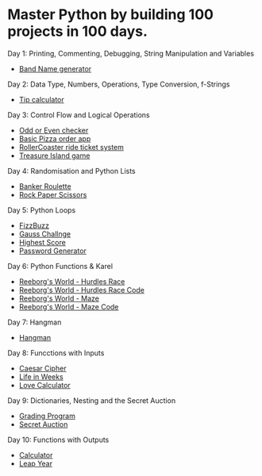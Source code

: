 # Master Python by building 100 projects in 100 days.

Day 1: Printing, Commenting, Debugging, String Manipulation and Variables

   - [Band Name generator](https://github.com/sirbmatthews/python_bootcamp/blob/main/Day%2001/band_name_generator.py)

Day 2: Data Type, Numbers, Operations, Type Conversion, f-Strings

   - [Tip calculator](https://github.com/sirbmatthews/python_bootcamp/blob/main/Day%2002/tip_calculator.py)

Day 3: Control Flow and Logical Operations

   - [Odd or Even checker](https://github.com/sirbmatthews/python_bootcamp/blob/main/Day%2003/odd_or_even.py)
   - [Basic Pizza order app](https://github.com/sirbmatthews/python_bootcamp/blob/main/Day%2003/pizza_store.py)
   - [RollerCoaster ride ticket system](https://github.com/sirbmatthews/python_bootcamp/blob/main/Day%2003/roller_coster_ticket.py)
   - [Treasure Island game](https://github.com/sirbmatthews/python_bootcamp/blob/main/Day%2003/treasure_island.py)

Day 4: Randomisation and Python Lists

   - [Banker Roulette](https://github.com/sirbmatthews/python_bootcamp/blob/main/Day%2004/banker_roulette.py)
   - [Rock Paper Scissors](https://github.com/sirbmatthews/python_bootcamp/blob/main/Day%2004/rock_paper_scissors.py)

Day 5: Python Loops

   - [FizzBuzz](https://github.com/sirbmatthews/python_bootcamp/blob/main/Day%2005/fizzbuzz.py)
   - [Gauss Challnge](https://github.com/sirbmatthews/python_bootcamp/blob/main/Day%2005/gauss_challenge.py)
   - [Highest Score](https://github.com/sirbmatthews/python_bootcamp/blob/main/Day%2005/highest_score.py)
   - [Password Generator](https://github.com/sirbmatthews/python_bootcamp/blob/main/Day%2005/password_geneator.py)

Day 6: Python Functions & Karel
   
   - [Reeborg's World - Hurdles Race](https://reeborg.ca/reeborg.html?lang=en&mode=python&menu=worlds%2Fmenus%2Freeborg_intro_en.json&name=Hurdle%2004&url=worlds%2Ftutorial_en%2Fhurdle4.json)
   - [Reeborg's World - Hurdles Race Code](https://github.com/sirbmatthews/python_bootcamp/blob/main/Day%2006/hurdles_race.py)
   - [Reeborg's World - Maze](https://reeborg.ca/reeborg.html?lang=en&mode=python&menu=worlds%2Fmenus%2Freeborg_intro_en.json&name=Maze&url=worlds%2Ftutorial_en%2Fmaze1.json)
   - [Reeborg's World - Maze Code](https://github.com/sirbmatthews/python_bootcamp/blob/main/Day%2006/maze.py)

Day 7: Hangman

   - [Hangman](https://github.com/sirbmatthews/python_bootcamp/blob/main/Day%2007/hangman.py)

Day 8: Funcctions with Inputs

   - [Caesar Cipher](https://github.com/sirbmatthews/python_bootcamp/blob/main/Day%2008/ceasar_cipher.py)
   - [Life in Weeks](https://github.com/sirbmatthews/python_bootcamp/blob/main/Day%2008/life_in_weeks.py)
   - [Love Calculator](https://github.com/sirbmatthews/python_bootcamp/blob/main/Day%2008/love_calculator.py)

Day 9: Dictionaries, Nesting and the Secret Auction

   - [Grading Program](https://github.com/sirbmatthews/python_bootcamp/blob/main/Day%2009/grading_program.py)
   - [Secret Auction](https://github.com/sirbmatthews/python_bootcamp/blob/main/Day%2009/secret_auction.py)

Day 10: Functions with Outputs

   - [Calculator](https://github.com/sirbmatthews/python_bootcamp/blob/main/Day%2010/calculator.py)
   - [Leap Year](https://github.com/sirbmatthews/python_bootcamp/blob/main/Day%2010/leap_year.py)